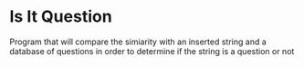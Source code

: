 # Is It Question
 Program that will compare the simiarity with an inserted string and a database of questions in order to determine if the string is a question or not
